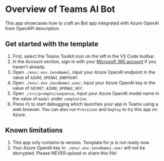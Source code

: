 # Overview of Teams AI Bot

This app showcases how to craft an Bot app integrated with Azure OpenAI from OpenAPI description.

## Get started with the template

1. First, select the Teams Toolkit icon on the left in the VS Code toolbar.
1. In the Account section, sign in with your [Microsoft 365 account](https://docs.microsoft.com/microsoftteams/platform/toolkit/accounts) if you haven't already.
1. Open `./env/.env.{envName}`, input your Azure OpenAI endpoint in the value of `AZURE_OPENAI_ENDPOINT`.
1. Open `./env/.env.{envName}.user`, input your Azure OpenAI key in the value of `SECRET_AZURE_OPENAI_KEY`.
1. Open `./src/prompts/sequence`, input your Azure OpenAI model name in the value of `model` under `completion`.
1. Press `F5` to start debugging which launches your app in Teams using a web browser. You can also run `Provision` and `Deploy` to try this app on Azure.

## Known limitations

1. This app only contains ts version. Template for js is not ready now.
1. Your Azure OpenAI key in `./env/.env.{envName}.user` will not be decrypted. Please NEVER upload or share this file!
